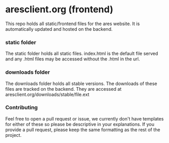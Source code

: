 # aresclient.org (frontend)
This repo holds all static/frontend files for the ares website. It is automatically updated and hosted on the backend.

### static folder
The static folder holds all static files. index.html is the default file served and any .html files may be accessed without the .html in the url.

### downloads folder
The downloads folder holds all stable versions. The downloads of these files are tracked on the backend. They are accessed at aresclient.org/downloads/stable/file.ext

### Contributing
Feel free to open a pull request or issue, we currently don't have templates for either of these so please be descriptive in your explanations. If you provide a pull request, please keep the same formatting as the rest of the project.
